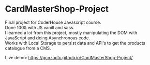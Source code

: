 # CardMasterShop-Project
Final project for CoderHouse Javascript course.</br>
Done 100& with JS vanill and sass. </br>
I learned a lot from this project, mostly manipulating the DOM with JavaScript and doing Asynchronous code.</br>
Works with Local Storage to persist data and API's to get the products catalogue from a CMS. </br>

Live demo: https://gonzaotc.github.io/CardMasterShop-Project/
